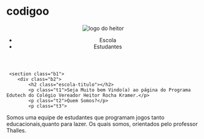 # codigoo
<!DOCTYPE html>
<html lang="en">
<head>
    <meta charset="UTF-8">
    <meta http-equiv="X-UA-Compatible" content="IE=edge">
    <meta name="viewport" content="width=device-width, initial-scale=1.0">
    <title>Edutech Heitor</title>
    <link rel="stylesheet" href="style.css">
    <link rel="preconnect" href="https://fonts.googleapis.com"&gt;
    <link rel="preconnect" href="https://fonts.gstatic.com&quot; crossorigin>
    <link href="https://fonts.googleapis.com/css2?family=Inconsolata:wght@400;700&family=Mulish:wght@200;400;700&family=Poppins:wght@200;400;700&display=swap&quot; rel="stylesheet">
<body>
    <header class="cabeçalho">
        <img class="g6" src="logo-removebg-preview.png" alt= "logo do heitor">
        <ul class=cabeçalho-intem>
            <li class="cabeçalho-intem">Escola</li>
            <li class="cabeçalho-intem">Estudantes </li>
        </ul>  
     </header>
   
     <section class="b1">
        <div class="b2">
            <h2 class="escola-titulo"></h2>
            <p class="t1">Seja Muito bem Vindo(a) ao página do Programa Edutech do Colégio Vereador Heitor Rocha Kramer.</p>
            <p class="t2">Quem Somos?</p>
            <p class="t3">
Somos uma equipe de estudantes que programam jogos tanto educacionais,quanto para lazer. Os quais somos, orientados pelo professor Thalles. </p>
        </div>
           <img class="c4" src="" alt="">
     </section>
